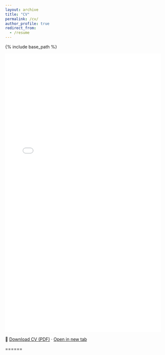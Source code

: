 ```yaml
---
layout: archive
title: "CV"
permalink: /cv/
author_profile: true
redirect_from:
  - /resume
---
```


{% include base_path %}



  <!-- Inline viewer -->
<embed src="{{ '/files/Jiaao_Yu_CV.pdf' | relative_url }}"
       type="application/pdf" width="100%" height="900px" />

<p>
  📄 <a href="{{ '/files/Jiaao_Yu_CV.pdf' | relative_url }}" download>Download CV (PDF)</a>
  · <a href="{{ '/files/Jiaao_Yu_CV.pdf' | relative_url }}">Open in new tab</a>
</p>

<!-- Fallback for browsers that block inline PDFs -->
<object data="{{ '/files/Jiaao_Yu_CV.pdf' | relative_url }}"
        type="application/pdf" width="100%" height="900">

======

